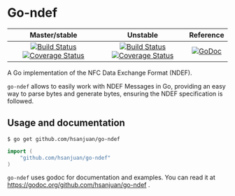 Go-ndef
=======

| Master/stable | Unstable | Reference |
|:-------------:|:--------:|:---------:|
| [![Build Status](https://travis-ci.org/hsanjuan/go-ndef.svg?branch=master)](https://travis-ci.org/hsanjuan/go-ndef) [![Coverage Status](https://coveralls.io/repos/github/hsanjuan/go-ndef/badge.svg?branch=master)](https://coveralls.io/github/hsanjuan/go-ndef?branch=master) | [![Build Status](https://travis-ci.org/hsanjuan/go-ndef.svg?branch=unstable)](https://travis-ci.org/hsanjuan/go-ndef) [![Coverage Status](https://coveralls.io/repos/github/hsanjuan/go-ndef/badge.svg?branch=unstable)](https://coveralls.io/github/hsanjuan/go-ndef?branch=unstable) | [![GoDoc](https://godoc.org/github.com/hsanjuan/go-ndef?status.svg)](http://godoc.org/github.com/hsanjuan/go-ndef) |

A Go implementation of the NFC Data Exchange Format (NDEF).

`go-ndef` allows to easily work with NDEF Messages in Go, providing an easy way to parse bytes and generate bytes, ensuring the NDEF specification is followed.

Usage and documentation
-----------------------

```
$ go get github.com/hsanjuan/go-ndef
```


```go
import (
	"github.com/hsanjuan/go-ndef"
)
```

`go-ndef` uses godoc for documentation and examples. You can read it at https://godoc.org/github.com/hsanjuan/go-ndef .
